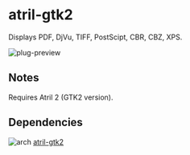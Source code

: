 atril-gtk2
========
Displays PDF, DjVu, TIFF, PostScipt, CBR, CBZ, XPS.

![plug-preview](https://i.imgur.com/bwcQoZ0.png)

## Notes
Requires Atril 2 (GTK2 version).

## Dependencies
![arch](https://wiki.archlinux.org/favicon.ico) [atril-gtk2](../../../utils/atril-gtk2/)
